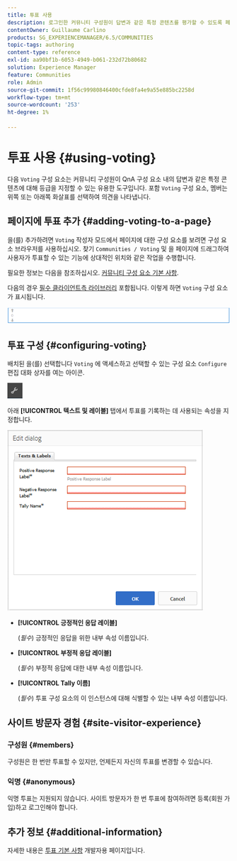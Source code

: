 ```yaml
---
title: 투표 사용
description: 로그인한 커뮤니티 구성원이 답변과 같은 특정 콘텐츠를 평가할 수 있도록 페이지에 투표 구성 요소를 추가하는 방법을 알아봅니다.
contentOwner: Guillaume Carlino
products: SG_EXPERIENCEMANAGER/6.5/COMMUNITIES
topic-tags: authoring
content-type: reference
exl-id: aa90bf1b-6053-4949-b061-232d72b80682
solution: Experience Manager
feature: Communities
role: Admin
source-git-commit: 1f56c99980846400cfde8fa4e9a55e885bc2258d
workflow-type: tm+mt
source-wordcount: '253'
ht-degree: 1%

---
```


# 투표 사용 {#using-voting}

다음 `Voting` 구성 요소는 커뮤니티 구성원이 QnA 구성 요소 내의 답변과 같은 특정 콘텐츠에 대해 등급을 지정할 수 있는 유용한 도구입니다. 포함 `Voting` 구성 요소, 멤버는 위쪽 또는 아래쪽 화살표를 선택하여 의견을 나타냅니다.

## 페이지에 투표 추가 {#adding-voting-to-a-page}

을(를) 추가하려면 `Voting` 작성자 모드에서 페이지에 대한 구성 요소를 보려면 구성 요소 브라우저를 사용하십시오. 찾기 `Communities / Voting` 및 을 페이지에 드래그하여 사용자가 투표할 수 있는 기능에 상대적인 위치와 같은 작업을 수행합니다.

필요한 정보는 다음을 참조하십시오. [커뮤니티 구성 요소 기본 사항](basics.md).

다음의 경우 [필수 클라이언트측 라이브러리](essentials-voting.md#essentials-for-client-side) 포함됩니다. 이렇게 하면 `Voting` 구성 요소가 표시됩니다.

![투표 구성 요소](assets/voting-component.png)

## 투표 구성 {#configuring-voting}

배치된 을(를) 선택합니다 `Voting` 에 액세스하고 선택할 수 있는 구성 요소 `Configure` 편집 대화 상자를 여는 아이콘.

![구성](assets/configure-new.png)

아래 **[!UICONTROL 텍스트 및 레이블]** 탭에서 투표를 기록하는 데 사용되는 속성을 지정합니다.

![투표 표시](assets/voting-label.png)

* **[!UICONTROL 긍정적인 응답 레이블]**

  (*필수*) 긍정적인 응답을 위한 내부 속성 이름입니다.

* **[!UICONTROL 부정적 응답 레이블]**

  (*필수*) 부정적 응답에 대한 내부 속성 이름입니다.

* **[!UICONTROL Tally 이름]**

  (*필수*) 투표 구성 요소의 이 인스턴스에 대해 식별할 수 있는 내부 속성 이름입니다.

## 사이트 방문자 경험 {#site-visitor-experience}

### 구성원 {#members}

구성원은 한 번만 투표할 수 있지만, 언제든지 자신의 투표를 변경할 수 있습니다.

### 익명 {#anonymous}

익명 투표는 지원되지 않습니다. 사이트 방문자가 한 번 투표에 참여하려면 등록(회원 가입)하고 로그인해야 합니다.

## 추가 정보 {#additional-information}

자세한 내용은 [투표 기본 사항](essentials-voting.md) 개발자용 페이지입니다.
